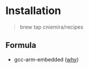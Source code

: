 Installation
============

> brew tap cniemira/recipes


Formula
-------

* gcc-arm-embedded ([why](https://github.com/Homebrew/homebrew-cask/pull/56802))


